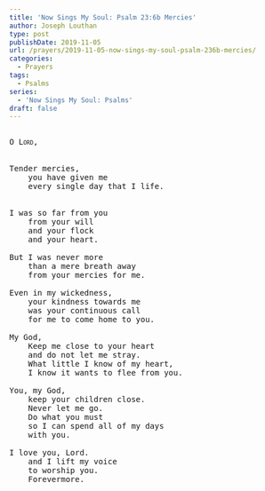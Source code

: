 ```yaml
---
title: 'Now Sings My Soul: Psalm 23:6b Mercies'
author: Joseph Louthan
type: post
publishDate: 2019-11-05
url: /prayers/2019-11-05-now-sings-my-soul-psalm-236b-mercies/
categories:
  - Prayers
tags:
  - Psalms
series:
  - 'Now Sings My Soul: Psalms'
draft: false
---
```

<pre>
<div style="font-variant: small-caps;">
O Lord,  
</div>
&nbsp;
Tender mercies,
	you have given me
	every single day that I life.  


I was so far from you
	from your will 
	and your flock
	and your heart.  

But I was never more
	than a mere breath away
    from your mercies for me.  

Even in my wickedness,
	your kindness towards me
	was your continuous call
	for me to come home to you.  

My God,
	Keep me close to your heart
	and do not let me stray.
	What little I know of my heart,
	I know it wants to flee from you.  

You, my God,
	keep your children close.
	Never let me go.
	Do what you must
	so I can spend all of my days
	with you.  

I love you, Lord.
	and I lift my voice
	to worship you.
	Forevermore.
</pre>